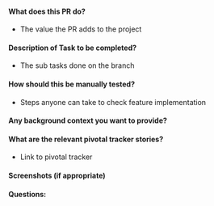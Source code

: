 #### What does this PR do?
- The value the PR adds to the project


#### Description of Task to be completed?
- The sub tasks done on the branch


#### How should this be manually tested?
- Steps anyone can take to check feature implementation


#### Any background context you want to provide?


#### What are the relevant pivotal tracker stories?
- Link to pivotal tracker

#### Screenshots (if appropriate)


#### Questions: